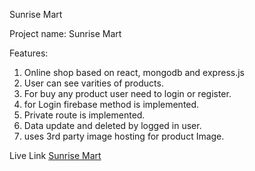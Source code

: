 Sunrise Mart

Project name: Sunrise Mart

Features:

1. Online shop based on react, mongodb and express.js
2. User can see varities of products.
3. For buy any product user need to login or register.
4. for Login firebase method is implemented.
5. Private route is implemented.
6. Data update and deleted by logged in user.
7. uses 3rd party image hosting for product Image.

Live Link [Sunrise Mart](https://elegant-hermann-648410.netlify.app/)
